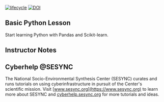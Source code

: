 [![lifecycle](https://img.shields.io/badge/lifecycle-stable-brightgreen.svg)](https://github.com/SESYNC-ci/sesync-ci.github.io/blob/master/lesson/lesson-lifecycle.md#stable)
[![DOI](https://zenodo.org/badge/DOI/10.5281/zenodo.5705511.svg)](https://doi.org/10.5281/zenodo.5705511)

## Basic Python Lesson

Start learning Python with Pandas and Scikit-learn.

## Instructor Notes

## Cyberhelp @SESYNC

The National Socio-Environmental Synthesis Center (SESYNC) curates and runs
tutorials on using cyberinfrastructure in pursuit of the Center's scientific
mission. Visit [www.sesync.org](https://www.sesync.org) to learn more about
SESYNC and [cyberhelp.sesync.org](https://cyberhelp.sesync.org) for more
tutorials and ideas.

